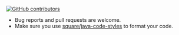 [![GitHub contributors](https://img.shields.io/github/contributors/mukeshsolanki/easypermissions-android.svg)](https://github.com/mukeshsolanki/easypermissions-android/graphs/contributors)

* Bug reports and pull requests are welcome.
* Make sure you use [square/java-code-styles](https://github.com/square/java-code-styles) to format your code.

